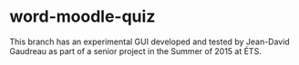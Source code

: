 # word-moodle-quiz

This branch has an experimental GUI developed and tested by Jean-David Gaudreau as part of a senior project in the Summer of 2015 at ÉTS.
